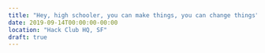 ```yaml
---
title: "Hey, high schooler, you can make things, you can change things"
date: 2019-09-14T00:00:00-00:00
location: "Hack Club HQ, SF"
draft: true
---
```



